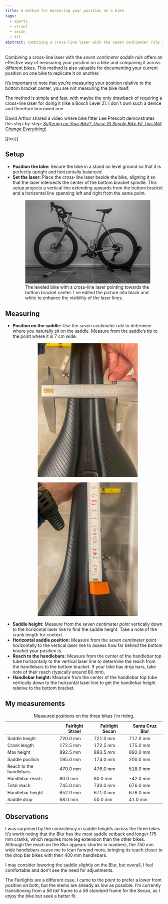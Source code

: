 ```yaml
---
title: A method for measuring your position on a bike
tags:
  - sports
  - strael
  - secan
  - til
abstract: Combining a cross-line laser with the seven centimeter rule is a thing
---
```

Combining a cross-line laser with the *seven centimeter saddle rule* offers an effective way of measuring your position on a bike and comparing it across different bikes. This method is also valuable for documenting your current position on one bike to replicate it on another.

It’s important to note that you’re measuring your position relative to the bottom bracket center, you are not measuring the bike itself.

The method is simple and fast, with maybe the only drawback of requiring a cross-line laser for doing it (like a Bosch Level 2). I don´t own such a device and therefore borrowed one.

David Arthur shared a video where bike fitter Lee Prescott demonstrates this step-by-step:  [<cite>Suffering on Your Bike? These 10 Simple Bike Fit Tips Will Change Everything!</cite>](https://youtu.be/ywPhW7RC4L8?si=64MjIfAkCiihGV7Z&t=841).

[[toc]]

## Setup

- **Position the bike:** Secure the bike in a stand on level ground so that it is perfectly upright and horizontally balanced.
- **Set the laser:** Place the cross-line laser beside the bike, aligning it so that the laser intersects the center of the bottom bracket spindle. This setup projects a vertical line extending upwards from the bottom bracket and a horizontal line spanning left and right from the same point.
  <figure>
  <img src="/img/strael/IMG_6615.jpg">
  <figcaption>The leveled bike with a cross-line laser pointing towards the bottom bracket center. I´ve edited the picture into black and white to enhance the visibility of the laser lines.</figcaption>
  </figure>

## Measuring

- **Position on the saddle:** Use the *seven centimeter rule* to determine where you naturally sit on the saddle. Measure from the saddle’s tip to the point where it is 7 cm wide.
  <figure class="rg:split">
  <figure>
  <img src="/img/strael/IMG_6616.jpg">
  </figure>
  <figure>
  <img src="/img/strael/IMG_6617.jpg">
  </figure>
  </figure>
- **Saddle height:** Measure from the *seven centimeter point* vertically down to the horizontal laser line to find the saddle height. Take a note of the crank length for context.
- **Horizontal saddle position:** Measure from the *seven centimeter point* horizontally to the vertical laser line to assess how far behind the bottom bracket your position is.
- **Reach to the handlebars:** Measure from the center of the handlebar top tube horizontally to the vertical laser line to determine the reach from the handlebars to the bottom bracket. If your bike has drop bars, take note of their reach (typically around 80 mm).
- **Handlebar height:** Measure from the center of the handlebar top tube vertically down to the horizontal laser line to get the handlebar height relative to the bottom bracket.

## My measurements

<table class="noso">
<caption>
Measured positions on the three bikes I´m riding.
</caption>
<thead class="text-right">
<tr><th></th><th>Fairlight Strael</th><th>Fairlight Secan</th><th>Santa Cruz Blur</th></tr>
</thead>
<tbody class="text-right">
<tr><td>Saddle height</td><td>720.0 mm</td><td>721.0 mm</td><td>717.0 mm</td></tr>
<tr ><td>Crank length</td><td>172.5 mm</td><td>172.5 mm</td><td>175.0 mm</td></tr>
<tr class="italic"><td>Max height</td><td>892.5 mm</td><td>893.5 mm</td><td>892.0 mm</td></tr>
<tr><td>Saddle position</td><td>195.0 mm</td><td>174.0 mm</td><td>200.0 mm</td></tr>
<tr><td>Reach to the handlebars</td><td>470.0 mm</td><td>476.0 mm</td><td>518.0 mm</td></tr>
<tr><td>Handlebar reach</td><td>80.0 mm</td><td>80.0 mm</td><td>-42.0 mm</td></tr>
<tr class="italic"><td>Total reach</td><td>745.0 mm</td><td>730.0 mm</td><td>676.0 mm</td></tr>
<tr><td>Handlebar height</td><td>652.0 mm</td><td>671.0 mm</td><td>676.0 mm</td></tr>
<tr class="italic"><td>Saddle drop</td><td>68.0 mm</td><td>50.0 mm</td><td>41.0 mm</td></tr>
</tbody>
</table>

## Observations

I was surprised by the consistency in saddle heights across the three bikes. It’s worth noting that the Blur has the most saddle setback and longer 175 mm cranks, which requires more leg extension than the other bikes. Although the reach on the Blur appears shorter in numbers, the 750 mm wide handlebars cause me to lean forward more, bringing its reach closer to the drop bar bikes with their 400 mm handlebars.

I may consider lowering the saddle slightly on the Blur, but overall, I feel comfortable and don’t see the need for adjustments.

The Fairlights are a different case. I came to the point to prefer a lower front position on both, but the stems are already as low as possible. I’m currently transitioning from a *56 tall* frame to a *56 standard* frame for the Secan, as I enjoy the bike but seek a better fit.
